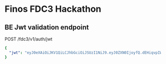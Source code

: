 # Finos FDC3 Hackathon

## BE Jwt validation endpoint
POST /fdc3/v1/auth/jwt

```yaml
{
  "jwt": "eyJ0eXAiOiJKV1QiLCJhbGciOiJSUzI1NiJ9.eyJ0ZXN0IjoyfQ.dEHiqvpIWH7WDBumDsAcLoxf_CBVTIhPe0nwgag54Dp5H3NnHY_av0KyLh0pXyXF02TeNa_6v6Eb6sh6eHKv1EbWzd96btakFmoSQ3UYCIdsAq9OLj9xTbOVLvPUtdwsUPcUnCabTuUtGCwJzW1d6Sp9EBpL2KNZK2GhMwh29fEMsZmWOE2zydR8deujz-A3PFob4zeQgpP5EKQ5mKzwU7mvl9nStS7XqdcTJtztv5WRTyGDDuia3dO43nPTam61bdQL2nRE441i_tbiEuqnx4eom3CiTej0dusowTSVsl8m0t3m4kxjeDERpynhhZ842iigDY7GYjm62IC3riYA2g"
}
```
